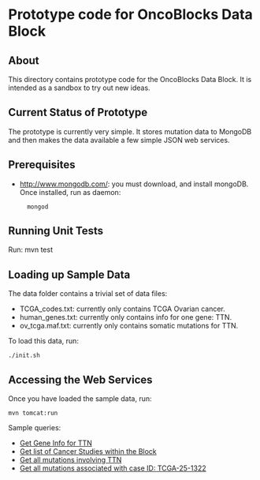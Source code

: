 # Prototype code for OncoBlocks Data Block

## About

This directory contains prototype code for the OncoBlocks Data Block.  It is intended as a sandbox to try out new ideas.

## Current Status of Prototype

The prototype is currently very simple.  It stores mutation data to MongoDB and then makes the data available a few simple JSON web services.

## Prerequisites

* http://www.mongodb.com/:  you must download, and install mongoDB.  Once installed, run as daemon:  

		mongod
		
## Running Unit Tests

Run:
	mvn test
	
## Loading up Sample Data

The data folder contains a trivial set of data files:

* TCGA_codes.txt:  currently only contains TCGA Ovarian cancer.
* human_genes.txt:  currently only contains info for one gene:  TTN.
* ov_tcga.maf.txt:  currently only contains somatic mutations for TTN.

To load this data, run:

	./init.sh

## Accessing the Web Services

Once you have loaded the sample data, run:

	mvn tomcat:run
		
Sample queries:

* [Get Gene Info for TTN](http://localhost:8080/oncoblocks/webservice.do?query=get_gene&gene_symbol=TTN)
* [Get list of Cancer Studies within the Block](http://localhost:8080/oncoblocks/webservice.do?query=get_cancer_studies)
* [Get all mutations involving TTN](http://localhost:8080/oncoblocks/webservice.do?query=get_mutations&entrez_id=7273)
* [Get all mutations associated with case ID:  TCGA-25-1322](http://localhost:8080/oncoblocks/webservice.do?query=get_mutations&case_id=TCGA-25-1322)
